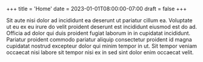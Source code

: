 +++
title = 'Home'
date = 2023-01-01T08:00:00-07:00
draft = false
+++

Sit aute nisi dolor ad incididunt ea deserunt ut pariatur cillum ea. Voluptate ut eu ex eu irure do velit proident deserunt est incididunt eiusmod est do ad. Officia ad dolor qui duis proident fugiat laborum in in cupidatat incididunt. Pariatur proident commodo pariatur aliquip consectetur proident id magna cupidatat nostrud excepteur dolor qui minim tempor in ut. Sit tempor veniam occaecat nisi labore sit tempor nisi ex in sed sint dolor enim occaecat velit.

